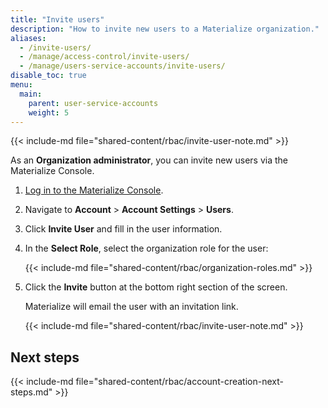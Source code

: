 ```yaml
---
title: "Invite users"
description: "How to invite new users to a Materialize organization."
aliases:
  - /invite-users/
  - /manage/access-control/invite-users/
  - /manage/users-service-accounts/invite-users/
disable_toc: true
menu:
  main:
    parent: user-service-accounts
    weight: 5
---
```


{{< include-md file="shared-content/rbac/invite-user-note.md" >}}

As an **Organization administrator**, you can invite new users via the
Materialize Console.

1. [Log in to the Materialize Console](/console/).

1. Navigate to **Account** > **Account Settings** > **Users**.

1. Click **Invite User** and fill in the user information.

1. In the **Select Role**, select the organization role for the user:

   {{< include-md file="shared-content/rbac/organization-roles.md" >}}

1. Click the **Invite** button at the bottom right section of the screen.

   Materialize will email the user with an invitation link.

   {{< include-md file="shared-content/rbac/invite-user-note.md" >}}

## Next steps

{{< include-md file="shared-content/rbac/account-creation-next-steps.md" >}}

